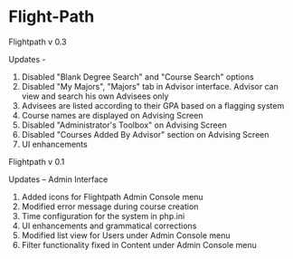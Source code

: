 # Flight-Path

Flightpath v 0.3

Updates - 

1. Disabled "Blank Degree Search" and "Course Search" options
2. Disabled "My Majors", "Majors" tab in Advisor interface. Advisor can view and search his own Advisees only
3. Advisees are listed according to their GPA based on a flagging system
4. Course names are displayed on Advising Screen
5. Disabled "Administrator's Toolbox" on Advising Screen  
6. Disabled "Courses Added By Advisor" section on Advising Screen 
7. UI enhancements

Flightpath v 0.1

Updates – Admin Interface

1.	Added icons for Flightpath Admin Console menu
2.	Modified error message during course creation
3.	Time configuration for the system in php.ini
4.	UI enhancements and grammatical corrections
5.	Modified list view for Users under Admin Console menu
6.	Filter functionality fixed in Content under Admin Console menu

